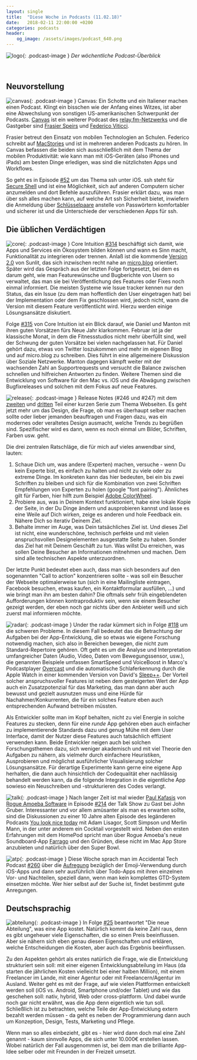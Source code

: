 ```yaml
---
layout: single
title:  "Diese Woche in Podcasts (11.02.18)"
date:   2018-02-11 22:00:00 +0200
categories: podcasts
header:
    og_image: /assets/images/podcast_640.png
---
```


![logo]{: .podcast-image } _Der wöchentliche Podcast-Überblick_ 
<br><br><br>

## Neuvorstellung

![canvas]{: .podcast-image } Canvas: Ein Schotte und ein Italiener machen einen Podcast. Klingt ein bisschen wie der Anfang eines Witzes, ist aber eine Abwechslung von sonstigen US-amerikanischen Schwerpunkt der Podcasts. [Canvas](https://relay.fm/canvas) ist ein weiterer Podcast des [relay.fm-Netzwerks](https://relay.fm) und die Gastgeber sind [Frasier Speirs](http://www.speirs.org) und [Federico Viticci](http://twitter.com/viticci). 

Frasier betreut den Einsatz von mobilen Technologien an Schulen. Federico schreibt auf [MacStories](https://macstories.net) und ist in mehreren anderen Podcasts zu hören. In Canvas befassen die beiden sich ausschließlich mit dem Thema der mobilen Produktivität: wie kann man mit iOS-Geräten (also iPhones und iPads) am besten Dinge erledigen, was sind die nützlichsten Apps und Workflows. 

So geht es in Episode [#52](https://relay.fm/canvas/52) um das Thema ssh unter iOS. ssh steht für [Secure Shell](https://de.wikipedia.org/wiki/Secure_Shell) und ist eine Möglichkeit, sich auf anderen Computern sicher anzumelden und dort Befehle auszuführen. Frasier erklärt dazu, was man über ssh alles machen kann, auf welche Art ssh Sicherheit bietet, inwiefern die Anmeldung über [Schlüsselpaare](https://de.wikipedia.org/wiki/Public-Key-Authentifizierung) anstelle von Passwörtern komfortabler und sicherer ist und die Unterschiede der verschiedenen Apps für ssh. 

## Die üblichen Verdächtigen

![core]{: .podcast-image } Core Intuition [#314](https://coreint.org/2018/01/episode-314-the-world-does-need-that/) beschäftigt sich damit, wie Apps und Services ein Ökosystem bilden können und wann es Sinn macht, Funktionalität zu integrieren oder trennen. Anlaß ist die kommende [Version 2.0](http://www.manton.org/tag/sunlit) von Sunlit, das sich inzwischen recht nahe an [micro.blog](https://micro.blog) orientiert. Später wird das Gespräch aus der letzten Folge fortgesetzt, bei dem es darum geht, wie man Featurewünsche und Bugberichte von Usern so verwaltet, das man sie bei Veröffentlichung des Features oder Fixes noch einmal informiert. Die meisten Systeme wie Issue tracker kennen nur den Status, das ein Issue (zu dem man hoffentlich den User eingetragen hat) bei der Implementation oder dem Fix geschlossen wird, jedoch nicht, wann die Version mit diesem Feature veröffentlicht wird. Hierzu werden einige Lösungsansätze diskutiert.

Folge [#315](https://coreint.org/2018/02/episode-315-causes-for-celebration/) von Core Intuition ist ein Blick darauf, wie Daniel und Manton mit ihren guten Vorsätzen fürs Neue Jahr klarkommen. Februar ist ja der klassische Monat, in dem die Fitnessstudios nicht mehr überfüllt sind, weil der Schwung der guten Vorsätze bei vielen nachgelassen hat. Für Daniel gehört dazu, etwas von Twitter loszukommen und mehr im eigenen Blog und auf micro.blog zu schreiben. Dies führt in eine allgemeinere Diskussion über Soziale Netzwerke. Manton dagegen kämpft weiter mit der wachsenden Zahl an Supportrequests und versucht die Balance zwischen schnellen und hilfreichen Antworten zu finden. Weitere Themen sind die Entwicklung von Software für den Mac vs. iOS und die Abwägung zwischen Bugfixreleases und solchen mit dem Fokus auf neue Features. 

![release]{: .podcast-image } Release Notes (#246 und #247) mit dem [zweiten](https://releasenotes.tv/246-animal-husbandry/) und [dritten](https://releasenotes.tv/247-an-elephant-rabbit-hole/) Teil einer kurzen Serie zum Thema Webseiten.  Es geht jetzt mehr um das Design, die Frage, ob man es überhaupt selber machen sollte oder lieber jemanden beauftragen und Fragen dazu, was ein modernes oder veraltetes Design ausmacht, welche Trends zu begrüßen sind. Spezifischer wird es dann, wenn es noch einmal um Bilder, Schriften, Farben usw. geht. 

Die drei zentralen Ratschläge, die für mich auf vieles anwendbar sind, lauten:
1. Schaue Dich um, was andere (Experten) machen, versuche - wenn Du kein Experte bist, es einfach zu halten und nicht zu viele oder zu extreme Dinge. Im konkreten kann das hier bedeuten, bei ein bis zwei Schriften zu bleiben und sich für die Kombination von zwei Schriften Empfehlungen von Experten zu holen (google "font pairing"). Ähnliches gilt für Farben, hier hilft zum Beispiel [Adobe ColorWheel](https://color.adobe.com/de/create/color-wheel/).
2. Probiere aus, was in Deinem Kontext funktioniert, habe eine lokale Kopie der Seite, in der Du Dinge ändern und ausprobieren kannst und lasse es eine Weile auf Dich wirken, zeige es anderen und hole Feedback ein. Nähere Dich so iterativ Deinem Ziel.
3. Behalte immer im Auge, was Dein tatsächliches Ziel ist. Und dieses Ziel ist nicht, eine wunderschöne, technisch perfekte und mit vielen anspruchsvollen Designelementen ausgestatte Seite zu haben. Sonder das Ziel hat mit Deinem Geschäft zu tun. Was willst Du erreichen, was sollen Deine Besucher an Informationen mitnehmen und machen. Dem sind alle technischen Aspekte unterzuordnen. 

Der letzte Punkt bedeutet eben auch, dass man sich besonders auf den sogenannten "Call to action" konzentrieren sollte - was soll ein Besucher der Webseite optimalerweise tun (sich in eine Mailingliste eintragen, Facebook besuchen, etwas kaufen, ein Kontaktformular ausfüllen, ...) und wie bringt man ihn am besten dahin? Die oftmals sehr früh eingeblendeten Aufforderungen können kontraproduktiv sein, wenn sie einem Besucher gezeigt werden, der eben noch gar nichts über den Anbieter weiß und sich zuerst mal informieren möchte. 

![radar]{: .podcast-image } Under the radar kümmert sich in Folge [#118](https://www.relay.fm/radar/118) um die schweren Probleme. In diesem Fall bedeutet das die Betrachtung der Aufgaben bei der App-Entwicklung, die so etwas wie eigene Forschung notwendig machen, sich also in Bereichen bewegen, die nicht zum Standard-Repertoire gehören. Oft geht es um die Analyse und Interpretation umfangreicher Daten (Audio, Video, Daten vom Bewegungssensor, usw.), die genannten Beispiele umfassen SmartSpeed und VoiceBoost in Marco's Podcastplayer [Overcast](https://overcast.fm) und die automatische Schlaferkennung durch die Apple Watch in einer kommenden Version von David's [Sleep++](https://itunes.apple.com/us/app/sleep++/id1038440371?mt=8). Der Vorteil solcher anspruchsvoller Features ist neben dem gesteigerten Wert der App auch ein Zusatzpotenzial für das Marketing, das man dann aber auch bewusst und gezielt ausnutzen muss und eine Hürde für Nachahmer/Konkurrenten, die für ein solches Feature eben auch entsprechenden Aufwand betreiben müssten. 

Als Entwickler sollte man im Kopf behalten, nicht zu viel Energie in solche Features zu stecken, denn für eine _runde_ App gehören eben auch einfacher zu implementierende Standards dazu und genug Mühe mit dem User Interface, damit der Nutzer diese Features auch tatsächlich effizient verwenden kann. Beide Entwickler neigen auch bei solchen Forschungsthemen dazu, sich weniger akademisch und mit viel Theorie den Aufgaben zu nähern, als vielmehr durch einfachere Heuristiken, Ausprobieren und möglichst ausführlicher Visualisierung solcher Lösungsansätze. Für derartige Experimente kann gerne eine eigene App herhalten, die dann auch hinsichtlich der Codequalität eher nachlässig behandelt werden kann, da die folgende Integration in die eigentliche App sowieso ein Neuschreiben und -strukturieren des Codes verlangt. 

![talk]{: .podcast-image } Nach langer Zeit ist mal wieder [Paul Kafasis](https://twitter.com/pbones) von [Rogue Amoeba Software](http://rogueamoeba.com) in Episode [#214](https://daringfireball.net/thetalkshow/2018/02/09/ep-214) der Talk Show zu Gast bei John Gruber. Interessanter und vor allem amüsanter als man es erwarten sollte, sind die Diskussionen zu einer 10 Jahre alten Episode des legänderen Podcasts [You look nice today](http://youlooknicetoday.com) mit Adam Lisagor, Scott Simpson und Merlin Mann, in der unter anderem ein Cocktail vorgestellt wird. Neben den ersten Erfahrungen mit dem HomePod spricht man über Rogue Amoeba's neue Soundboard-App [Farrago](https://rogueamoeba.com/farrago/) und den Gründen, diese nicht im Mac App Store anzubieten und natürlich über den Super Bowl. 

![atp]{: .podcast-image } Diese Woche sprach man im Accidental Tech Podcast [#260](http://atp.fm/episodes/260) über die [Aufregung](https://twitter.com/Sam0711er/status/959535639174746112) bezüglich der Emoji-Verwendung durch iOS-Apps und dann sehr ausführlich über Todo-Apps mit ihren einzelnen Vor- und Nachteilen, speziell dann, wenn man kein komplettes GTD-System einsetzen möchte. Wer hier selbst auf der Suche ist, findet bestimmt gute Anregungen. 

## Deutschsprachig

![abteilung]{: .podcast-image } In Folge [#25](https://www.dieneueabteilung.de/podcast/2018/2/6/25-preisfrage-wie-viel-kostet-eine-app) beantwortet "Die neue Abteilung", was eine App kostet. Natürlich kommt da keine Zahl raus, denn es gibt ungeheuer viele Eigenschaften, die so einen Preis beeinflussen. Aber sie nähern sich eben genau diesen Eigenschaften und erklären, welche Entscheidungen die Kosten, aber auch das Ergebnis beeinflussen. 

Zu den Aspekten gehört als erstes natürlich die Frage, wie die Entwicklung strukturiert sein soll: mit einer eigenen Entwicklungsabteilung im Haus (da starten die jährlichen Kosten vielleicht bei einer halben Million), mit einem Freelancer im Lande, mit einer Agentur oder mit Freelancern/Agentur im Ausland. Weiter geht es mit der Frage, auf wie vielen Plattformen entwickelt werden soll (iOS vs. Android, Smartphone und/oder Tablet) und wie das geschehen soll: nativ, hybrid, Web oder cross-plattform. Und dabei wurde noch gar nicht erwähnt, was die App denn eigentlich wie tun soll. Schließlich ist zu betrachten, welche Teile der App-Entwicklung extern bezahlt werden müssen - da geht es neben der Programmierung dann auch um Konzeption, Design, Tests, Marketing und Pflege. 

Wenn man so alles einbezieht, gibt es - hier wird dann doch mal eine Zahl genannt - kaum sinnvolle Apps, die sich unter 10.000€ erstellen lassen. Wobei natürlich der Fall ausgenommen ist, bei dem man die brilliante App-Idee selber oder mit Freunden in der Freizeit umsetzt. 

[logo]: /assets/images/podcast_180.png "Podcast logo"

[abteilung]: /assets/images/die_neue_abteilung_400x400.jpg "Die neue Abteilung"
[agents]: /assets/images/freeagents_artwork.png.jpg "Free Agents"
[analogue]: /assets/images/analogue_400.jpg "Analog(ue)"
[atp]: /assets/images/atp_400x400.jpg "Accidental Tech Podcast"
[b2w]: /assets/images/b2w_quarter.jpg "Back to Work"
[canvas]: /assets/images/canvas_400.jpg "Canvas"
[core]: /assets/images/coreint_400x400.png "Core Intuition"
[friday]: /assets/images/do_by_friday.jpg "Do by Friday"
[incomparable]: /assets/images/logo-theincomparable-1x.jpg "The Incomparable"
[mpu]: /assets/images/mpu_350.png "Mac Power Users"
[radar]: /assets/images/radar_artwork.png "Under the Radar"
[release]: /assets/images/release_notes_logo.png "Release Notes"
[talk]: /assets/images/talkshow_170x170bb.jpg "The Talk Show"
[timetable]: /assets/images/timetable.png "Timetable"